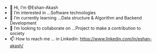 - 👋 Hi, I’m @Eshan-Akash
- 👀 I’m interested in ...Software technologies
- 🌱 I’m currently learning ...Data structure & Algorithm and Backend Development
- 💞️ I’m looking to collaborate on ...Project to make a contribution to society 
- 📫 How to reach me ... in Linkedin: https://www.linkedin.com/in/eshan-akash/ 

<!---
Eshan-Akash/Eshan-Akash is a ✨ special ✨ repository because its `README.md` (this file) appears on your GitHub profile.
You can click the Preview link to take a look at your changes.
--->
